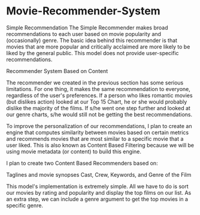 # Movie-Recommender-System

Simple Recommendation
The Simple Recommender makes broad recommendations to each user based on movie popularity and (occasionally) genre. The basic idea behind this recommender is that movies that are more popular and critically acclaimed are more likely to be liked by the general public. This model does not provide user-specific recommendations.

Recommender System Based on Content

The recommender we created in the previous section has some serious limitations. For one thing, it makes the same recommendation to everyone, regardless of the user's preferences. If a person who likes romantic movies (but dislikes action) looked at our Top 15 Chart, he or she would probably dislike the majority of the films. If s/he went one step further and looked at our genre charts, s/he would still not be getting the best recommendations.

To improve the personalization of our recommendations, I plan to create an engine that computes similarity between movies based on certain metrics and recommends movies that are most similar to a specific movie that a user liked. This is also known as Content Based Filtering because we will be using movie metadata (or content) to build this engine.

I plan to create two Content Based Recommenders based on:

Taglines and movie synopses
Cast, Crew, Keywords, and Genre of the Film

This model's implementation is extremely simple. All we have to do is sort our movies by rating and popularity and display the top films on our list. As an extra step, we can include a genre argument to get the top movies in a specific genre.
